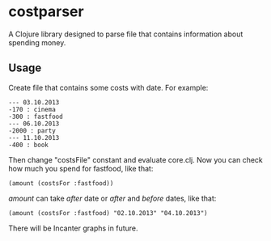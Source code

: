# costparser

A Clojure library designed to parse file that contains information about spending money.

## Usage

Create file that contains some costs with date. For example:

	--- 03.10.2013
	-170 : cinema
	-300 : fastfood
	--- 06.10.2013
	-2000 : party
	--- 11.10.2013
	-400 : book

Then change "costsFile" constant and evaluate core.clj.
Now you can check how much you spend for fastfood, like that:

	(amount (costsFor :fastfood))

_amount_ can take _after_ date or _after_ and _before_ dates, like that:


	(amount (costsFor :fastfood) "02.10.2013" "04.10.2013")

There will be Incanter graphs in future.
